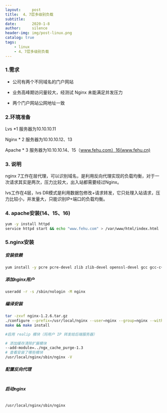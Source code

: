 ```yaml
---
layout:     post
title:  4、7层多级别负载
subtitle: 
date:       2020-1-8
author:     silence
header-img: img/post-linux.png
catalog: true
tags:
    - linux
    - 4、7层多级别负载
---
```


### 1.需求

- 公司有两个不同域名的门户网站 

- 业务高峰期访问量较大，经测试 Nginx 未能满足并发压力 

- 两个门户网站公网地址一致 

### 2.环境准备

Lvs *1	服务器为10.10.10.11

Nginx * 2	服务器为10.10.10.12、13

Apache * 3  服务器为10.10.10.14、15（www.fehu.com）16(www.fehu.cn)

### 3. 说明

nginx 7工作在层代理，可以识别域名，是利用反向代理实现的负载均衡，对于一次请求其实是两次，压力比较大，出入站都需要经过Nginx。

lvs工作在4层，lvs  DR模式是利用数据包修改+请求转发，它只处理入站请求，压力比较小，并发量大，只能识别IP+端口的负载均衡。

### 4.  apache安装(14、15、16)

```bash
yum -y install httpd
service httpd start && echo "www.fehu.com" > /var/www/html/index.html
```

### 5.nginx安装

##### 安装依赖

```bash
yum install -y pcre pcre-devel zlib zlib-devel openssl-devel gcc gcc-c++
```

##### 添加nginx用户

```bash
useradd -r -s /sbin/nologin -M nginx
```

##### 编译安装

```bash
tar -zxvf nginx-1.2.6.tar.gz
./configure --prefix=/usr/local/nginx --user=nginx --group=nginx --with-http_stub_status_module --with-http_ssl_module --with-http_realip_module
make && make install

#启用 realip 模块（将用户 IP 转发给后端服务器）

# 添加缓存清除扩展模块
--add-module=../ngx_cache_purge-1.3
# 查看安装了哪些模块
/usr/local/nginx/sbin/nginx -V
```

##### 配置反向代理

```

```



##### 启动nginx

```bash

/usr/local/nginx/sbin/nginx
```

